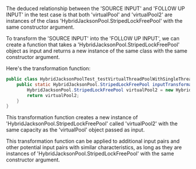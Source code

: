 The deduced relationship between the 'SOURCE INPUT' and 'FOLLOW UP INPUT' in the test case is that both 'virtualPool' and 'virtualPool2' are instances of the class 'HybridJacksonPool.StripedLockFreePool' with the same constructor argument.

To transform the 'SOURCE INPUT' into the 'FOLLOW UP INPUT', we can create a function that takes a 'HybridJacksonPool.StripedLockFreePool' object as input and returns a new instance of the same class with the same constructor argument.

Here's the transformation function:

```java
public class HybridJacksonPoolTest_testVirtualThreadPoolWithSingleThread {
    public static HybridJacksonPool.StripedLockFreePool inputTransformation_testVirtualThreadPoolWithSingleThread(HybridJacksonPool.StripedLockFreePool virtualPool)  {
        HybridJacksonPool.StripedLockFreePool virtualPool2 = new HybridJacksonPool.StripedLockFreePool(virtualPool.getCapacity());
        return virtualPool2;
    }
}
```

This transformation function creates a new instance of 'HybridJacksonPool.StripedLockFreePool' called 'virtualPool2' with the same capacity as the 'virtualPool' object passed as input.

This transformation function can be applied to additional input pairs and other potential input pairs with similar characteristics, as long as they are instances of 'HybridJacksonPool.StripedLockFreePool' with the same constructor argument.
